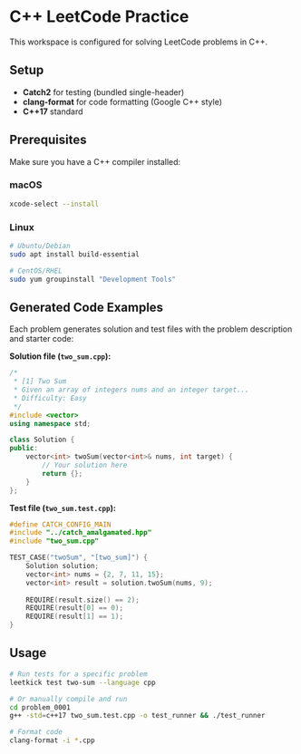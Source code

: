# C++ LeetCode Practice

This workspace is configured for solving LeetCode problems in C++.

## Setup
- **Catch2** for testing (bundled single-header)
- **clang-format** for code formatting (Google C++ style)  
- **C++17** standard

## Prerequisites

Make sure you have a C++ compiler installed:

### macOS
```bash
xcode-select --install
```

### Linux
```bash
# Ubuntu/Debian
sudo apt install build-essential

# CentOS/RHEL
sudo yum groupinstall "Development Tools"
```

## Generated Code Examples

Each problem generates solution and test files with the problem description and starter code:

**Solution file (`two_sum.cpp`):**
```cpp
/*
 * [1] Two Sum
 * Given an array of integers nums and an integer target...
 * Difficulty: Easy
 */
#include <vector>
using namespace std;

class Solution {
public:
    vector<int> twoSum(vector<int>& nums, int target) {
        // Your solution here
        return {};
    }
};
```

**Test file (`two_sum.test.cpp`):**
```cpp
#define CATCH_CONFIG_MAIN
#include "../catch_amalgamated.hpp"
#include "two_sum.cpp"

TEST_CASE("twoSum", "[two_sum]") {
    Solution solution;
    vector<int> nums = {2, 7, 11, 15};
    vector<int> result = solution.twoSum(nums, 9);
    
    REQUIRE(result.size() == 2);
    REQUIRE(result[0] == 0);
    REQUIRE(result[1] == 1);
}
```

## Usage

```bash
# Run tests for a specific problem
leetkick test two-sum --language cpp

# Or manually compile and run
cd problem_0001
g++ -std=c++17 two_sum.test.cpp -o test_runner && ./test_runner

# Format code
clang-format -i *.cpp
```